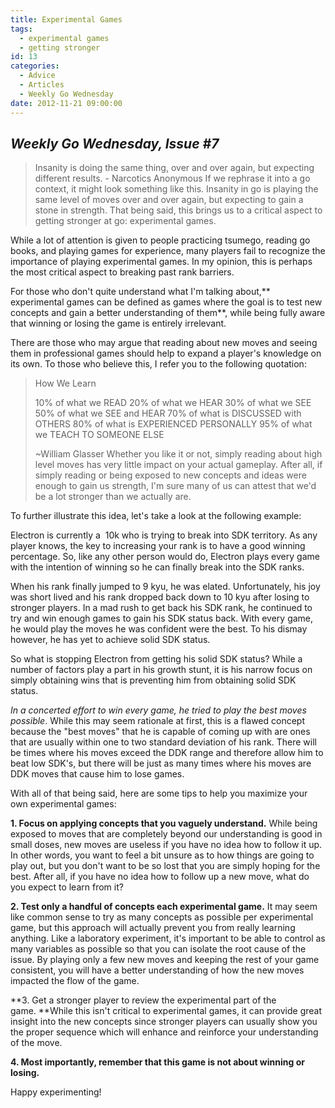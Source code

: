 ```yaml
---
title: Experimental Games
tags:
  - experimental games
  - getting stronger
id: 13
categories:
  - Advice
  - Articles
  - Weekly Go Wednesday
date: 2012-11-21 09:00:00
---
```


## _Weekly Go Wednesday, Issue #7_

> Insanity is doing the same thing, over and over again, but expecting different results. - Narcotics Anonymous
If we rephrase it into a go context, it might look something like this.
> Insanity in go is playing the same level of moves over and over again, but expecting to gain a stone in strength.
That being said, this brings us to a critical aspect to getting stronger at go: experimental games.

<!--more-->

While a lot of attention is given to people practicing tsumego, reading go books, and playing games for experience, many players fail to recognize the importance of playing experimental games. In my opinion, this is perhaps the most critical aspect to breaking past rank barriers.

For those who don't quite understand what I'm talking about,** experimental games can be defined as games where the goal is to test new concepts and gain a better understanding of them**, while being fully aware that winning or losing the game is entirely irrelevant.

There are those who may argue that reading about new moves and seeing them in professional games should help to expand a player's knowledge on its own. To those who believe this, I refer you to the following quotation:
> How We Learn
> 
> 10% of what we READ
> 20% of what we HEAR
> 30% of what we SEE
> 50% of what we SEE and HEAR
> 70% of what is DISCUSSED with OTHERS
> 80% of what is EXPERIENCED PERSONALLY
> 95% of what we TEACH TO SOMEONE ELSE
> 
> ~William Glasser
Whether you like it or not, simply reading about high level moves has very little impact on your actual gameplay. After all, if simply reading or being exposed to new concepts and ideas were enough to gain us strength, I'm sure many of us can attest that we'd be a lot stronger than we actually are.

To further illustrate this idea, let's take a look at the following example:

Electron is currently a  10k who is trying to break into SDK territory. As any player knows, the key to increasing your rank is to have a good winning percentage. So, like any other person would do, Electron plays every game with the intention of winning so he can finally break into the SDK ranks.

When his rank finally jumped to 9 kyu, he was elated. Unfortunately, his joy was short lived and his rank dropped back down to 10 kyu after losing to stronger players. In a mad rush to get back his SDK rank, he continued to try and win enough games to gain his SDK status back. With every game, he would play the moves he was confident were the best. To his dismay however, he has yet to achieve solid SDK status.

So what is stopping Electron from getting his solid SDK status? While a number of factors play a part in his growth stunt, it is his narrow focus on simply obtaining wins that is preventing him from obtaining solid SDK status.

_In a concerted effort to win every game, he tried to play the best moves possible_. While this may seem rationale at first, this is a flawed concept because the "best moves" that he is capable of coming up with are ones that are usually within one to two standard deviation of his rank. There will be times where his moves exceed the DDK range and therefore allow him to beat low SDK's, but there will be just as many times where his moves are DDK moves that cause him to lose games.

With all of that being said, here are some tips to help you maximize your own experimental games:

**1\. Focus on applying concepts that you vaguely understand.** While being exposed to moves that are completely beyond our understanding is good in small doses, new moves are useless if you have no idea how to follow it up. In other words, you want to feel a bit unsure as to how things are going to play out, but you don't want to be so lost that you are simply hoping for the best. After all, if you have no idea how to follow up a new move, what do you expect to learn from it?

**2\. Test only a handful of concepts each experimental game.** It may seem like common sense to try as many concepts as possible per experimental game, but this approach will actually prevent you from really learning anything. Like a laboratory experiment, it's important to be able to control as many variables as possible so that you can isolate the root cause of the issue. By playing only a few new moves and keeping the rest of your game consistent, you will have a better understanding of how the new moves impacted the flow of the game.

**3\. Get a stronger player to review the experimental part of the game. **While this isn't critical to experimental games, it can provide great insight into the new concepts since stronger players can usually show you the proper sequence which will enhance and reinforce your understanding of the move.

**4\. Most importantly, remember that this game is not about winning or losing.**

Happy experimenting!